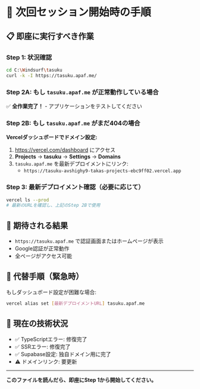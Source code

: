 # 🚀 次回セッション開始時の手順

## 📋 即座に実行すべき作業

### Step 1: 状況確認
```bash
cd C:\Windsurf\tasuku
curl -k -I https://tasuku.apaf.me/
```

### Step 2A: もし `tasuku.apaf.me` が正常動作している場合
✅ **全作業完了！** - アプリケーションをテストしてください

### Step 2B: もし `tasuku.apaf.me` がまだ404の場合
**Vercelダッシュボードでドメイン設定:**
1. https://vercel.com/dashboard にアクセス
2. **Projects** → **tasuku** → **Settings** → **Domains**
3. `tasuku.apaf.me` を最新デプロイメントにリンク:
   - `https://tasuku-avshighy9-takas-projects-ebc9ff02.vercel.app`

### Step 3: 最新デプロイメント確認（必要に応じて）
```bash
vercel ls --prod
# 最新のURLを確認し、上記のStep 2Bで使用
```

## 🎯 期待される結果
- `https://tasuku.apaf.me` で認証画面またはホームページが表示
- Google認証が正常動作
- 全ページがアクセス可能

## 🔄 代替手順（緊急時）
もしダッシュボード設定が困難な場合:
```bash
vercel alias set [最新デプロイメントURL] tasuku.apaf.me
```

## 📍 現在の技術状況
- ✅ TypeScriptエラー: 修復完了
- ✅ SSRエラー: 修復完了
- ✅ Supabase設定: 独自ドメイン用に完了
- ⚠️ ドメインリンク: 要更新

---

**このファイルを読んだら、即座にStep 1から開始してください。**